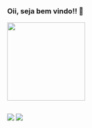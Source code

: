 ### Oii, seja bem vindo!! 👋
 <div>
  <a href="https://github.com/caroltrajano">
  <img height="180em" src="https://github-readme-stats.vercel.app/api?username=caroltrajano&show_icons=true&theme=dracula&include_all_commits=true&count_private=true"/>
</div>

##
<div>
  <a href="https://www.instagram.com/papodetiofc_/" target="_blank"><img src="https://img.shields.io/badge/-Instagram-%23E4405F?style=for-the-badge&logo=instagram&logoColor=white" target="_blank"></a>
   <a href="https://www.linkedin.com/in/trajanocarol/" target="_blank"><img src="https://img.shields.io/badge/-LinkedIn-%230077B5?style=for-the-badge&logo=linkedin&logoColor=white" target="_blank"></a> 
 
</div>

  
